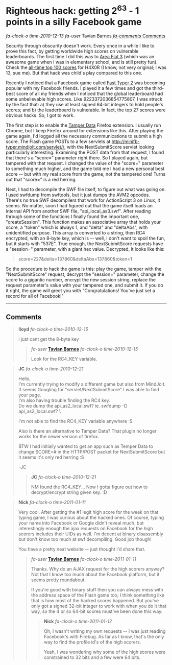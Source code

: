 # Righteous hack: getting 2<sup>63</sup> - 1 points in a silly Facebook game

<div class="infobar">

*fa-clock-o* *time-2010-12-13*
*fa-user* Tavian Barnes
[*fa-comments* Comments](#comments)

</div>


Security through obscurity doesn't work.
Every once in a while I like to prove this fact, by getting worldwide high scores on vulnerable leaderboards.
The first time I did this was to [Area Flat 3] (which was an awesome game when I was in elementary school, and is still pretty fun).
Check the [all-time top 100 scores] for H4X0R (I know, not very original; I was 13, sue me).
But that hack was child's play compared to this one.

[Area Flat 3]: http://www.shiftup.net/java/AF3/AF3_e.html
[all-time top 100 scores]: http://www.shiftup.net/java/AF3/cgi/addScoreAF3.cgi?md=view&y=0&p4=e&p5=

Recently I noticed that a Facebook game called [Fast Typer 2] was becoming popular with my Facebook friends.
I played it a few times and got the third-best score of all my friends when I noticed that the global leaderboard had some unbelievable high scores.
Like 9223372036854775807.
I was struck by the fact that: a) they use at least signed 64-bit integers to hold people's scores; and b) the leaderboard is vulnerable.
In fact, the top 27 scores were obvious hacks.
So, I got to work.

[Fast Typer 2]: http://apps.facebook.com/mj-fast-typer/?type=discovery

The first step is to enable the [Tamper Data] Firefox extension.
I usually run Chrome, but I keep Firefox around for extensions like this.
After playing the game again, I'd logged all the necessary communications to submit a high score.
The Flash game POSTs to a few servlets at http://minifb-typer.mindjolt.com/servlet/\<servlet>, with the NextSubmitScore servlet looking particularly interesting.
Examining the POST data from that request, I found that there's a "score=" parameter right there.
So I played again, but tampered with that request.
I changed the value of the "score=" parameter to something much higher, and the game told me I had a new personal best score -- but with my real score from the game, not the tampered one!
Turns out that "score=" is a red herring.

[Tamper Data]: http://tamperdata.mozdev.org/

Next, I had to decompile the SWF file itself, to figure out what was going on.
I used swfdump from swftools, but it just dumps the AVM2 opcodes.
There's no true SWF decompilers that work for ActionScript 3 on Linux, it seems.
No matter, soon I had figured out that the game itself loads an internal API from another SWF file, "api_local_as3.swf".
After reading through some of the functions I finally found the important one, "createSession".
This function makes an associative array that holds your score, a "token" which is always 1, and "delta" and "deltaAbs", with unidentified purpose.
This array is converted to a string, then RC4 encrypted, with an 8-byte key, which is -- well, I don't want to spoil the fun, but it starts with "537E".
True enough, the NextSubmitScore requests have a "session=" parameter, with a giant hex value.
Decrypted, it looks like this:

> score=227&delta=137860&deltaAbs=137860&token=1

So the procedure to hack the game is this: play the game, tamper with the "NextSubmitScore" request, decrypt the "session=" parameter, change the score to a gigantic number, encrypt the new session string, replace the request parameter's value with your tampered one, and submit it.
If you do it right, the game will greet you with "Congratulations! You've just set a record for all of Facebook!"

---


## Comments

> **lloyd**
> *fa-clock-o* *time-2010-12-15*
>
> i just cant get the 8-byte key
>
> > *fa-user* [**Tavian Barnes**](/)
> > *fa-clock-o* *time-2010-12-15*
> >
> > Look for the RC4_KEY variable.

> **JC**
> *fa-clock-o* *time-2010-12-21*
>
> Hello, \
> I'm currently trying to modify a different game but also from MindJolt. \
> It seems Googling for "servlet/NextSubmitScore" I was able to find your page. \
> I'm also having trouble finding the RC4 key. \
> Do we dump the api_as2_local.swf? ie. swfdump -D api_as2_local.swf? \
>
> I'm not able to find the RC4_KEY variable anywhere :S
>
> Also is there an alternative to Tamper Data?
> That plugin no longer works for the newer version of firefox.
>
> BTW I had initially wanted to get an app such as Temper Data to change SCORE=# in the HTTP/POST packet for NextSubmitScore but it seems it's only red herring :S
>
> -JC
>
> > **JC**
> > *fa-clock-o* *time-2010-12-21*
> >
> > NM found the RC4_KEY... Now I gotta figure out how to decrypt/encrypt string given key. :D

> **Nick**
> *fa-clock-o* *time-2011-01-11*
>
> Very cool.
> After getting the #1 legit high score for the week on that typing game, I was curious about the hacked ones.
> Of course, typing your name into Facebook or Google didn't reveal much, but interestingly enough the ajax requests on Facebook for the high scorers includes their UIDs as well.
> I'm decent at binary disassembly but don't know too much at swf decompiling.
> Good job though!
>
> You have a pretty neat website -- just thought I'd share that.
>
> > *fa-user* [**Tavian Barnes**](/)
> > *fa-clock-o* *time-2011-01-11*
> >
> > Thanks.
> > Why do an AJAX request for the high scorers anyway?
> > Not that I know too much about the Facebook platform, but it seems pretty roundabout.
> >
> > If you're good with binary stuff then you can always mess with the address space of the Flash game too; I think something like that is how most of the hacked scores happened.
> > But you've only got a signed 32-bit integer to work with when you do it that way, so the 4 or so 64-bit scores must've been done this way.
> >
> > > **Nick**
> > > *fa-clock-o* *time-2011-01-12*
> > >
> > > Oh, I wasn't writing my own requests -- I was just reading Facebook's with Firebug.
> > > As far as I know, that's the only way to find the profile id's of the high scorers.
> > >
> > > Yeah, I was wondering why some of the high scores were constrained to 32 bits and a few were 64 bits.
